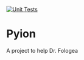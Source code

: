 [![Unit Tests](https://github.com/cs481-ekh/f21-pyion/actions/workflows/main.yml/badge.svg)](https://github.com/cs481-ekh/f21-pyion/actions/workflows/main.yml)

# Pyion
A project to help Dr. Fologea
